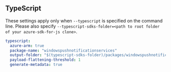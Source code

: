 ## TypeScript

These settings apply only when `--typescript` is specified on the command line.
Please also specify `--typescript-sdks-folder=<path to root folder of your azure-sdk-for-js clone>`.

```yaml $(typescript)
typescript:
  azure-arm: true
  package-name: "windowspushnotificationservices"
  output-folder: "$(typescript-sdks-folder)/packages/windowspushnotificationservices"
  payload-flattening-threshold: 1
  generate-metadata: true
```
